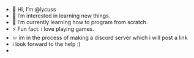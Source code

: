 - 👋 Hi, I’m @lycuss
- 👀 I’m interested in learning new things.
- 🌱 I’m currently learning how to program from scratch.
- ⚡ Fun fact: i love playing games.
- ♾️ im in the process of making a discord server which i will post a link
- i look forward to the help :)
- 
<!---
lycuss/lycuss is a ✨ special ✨ repository because its `README.md` (this file) appears on your GitHub profile.
You can click the Preview link to take a look at your changes.
--->

